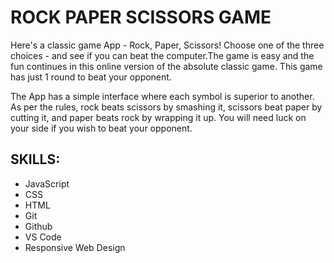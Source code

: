 # ROCK PAPER SCISSORS GAME
Here's a classic game App - Rock, Paper, Scissors! Choose one of the three choices - and see if you can beat the computer.The game is easy and the fun continues in this online version of the absolute classic game. This game has just 1 round to beat your opponent.

The App has a simple interface where each symbol is superior to another. As per the rules, rock beats scissors by smashing it, scissors beat paper by cutting it, and paper beats rock by wrapping it up. You will need luck on your side if you wish to beat your opponent. 

## SKILLS: 
- JavaScript 
- CSS
- HTML
- Git
- Github
- VS Code
- Responsive Web Design